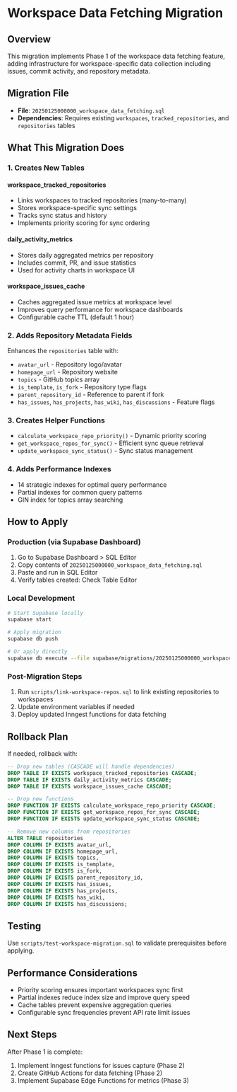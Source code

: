 # Workspace Data Fetching Migration

## Overview
This migration implements Phase 1 of the workspace data fetching feature, adding infrastructure for workspace-specific data collection including issues, commit activity, and repository metadata.

## Migration File
- **File**: `20250125000000_workspace_data_fetching.sql`
- **Dependencies**: Requires existing `workspaces`, `tracked_repositories`, and `repositories` tables

## What This Migration Does

### 1. Creates New Tables

#### workspace_tracked_repositories
- Links workspaces to tracked repositories (many-to-many)
- Stores workspace-specific sync settings
- Tracks sync status and history
- Implements priority scoring for sync ordering

#### daily_activity_metrics
- Stores daily aggregated metrics per repository
- Includes commit, PR, and issue statistics
- Used for activity charts in workspace UI

#### workspace_issues_cache
- Caches aggregated issue metrics at workspace level
- Improves query performance for workspace dashboards
- Configurable cache TTL (default 1 hour)

### 2. Adds Repository Metadata Fields
Enhances the `repositories` table with:
- `avatar_url` - Repository logo/avatar
- `homepage_url` - Repository website
- `topics` - GitHub topics array
- `is_template`, `is_fork` - Repository type flags
- `parent_repository_id` - Reference to parent if fork
- `has_issues`, `has_projects`, `has_wiki`, `has_discussions` - Feature flags

### 3. Creates Helper Functions
- `calculate_workspace_repo_priority()` - Dynamic priority scoring
- `get_workspace_repos_for_sync()` - Efficient sync queue retrieval  
- `update_workspace_sync_status()` - Sync status management

### 4. Adds Performance Indexes
- 14 strategic indexes for optimal query performance
- Partial indexes for common query patterns
- GIN index for topics array searching

## How to Apply

### Production (via Supabase Dashboard)
1. Go to Supabase Dashboard > SQL Editor
2. Copy contents of `20250125000000_workspace_data_fetching.sql`
3. Paste and run in SQL Editor
4. Verify tables created: Check Table Editor

### Local Development
```bash
# Start Supabase locally
supabase start

# Apply migration
supabase db push

# Or apply directly
supabase db execute --file supabase/migrations/20250125000000_workspace_data_fetching.sql
```

### Post-Migration Steps
1. Run `scripts/link-workspace-repos.sql` to link existing repositories to workspaces
2. Update environment variables if needed
3. Deploy updated Inngest functions for data fetching

## Rollback Plan
If needed, rollback with:
```sql
-- Drop new tables (CASCADE will handle dependencies)
DROP TABLE IF EXISTS workspace_tracked_repositories CASCADE;
DROP TABLE IF EXISTS daily_activity_metrics CASCADE;
DROP TABLE IF EXISTS workspace_issues_cache CASCADE;

-- Drop new functions
DROP FUNCTION IF EXISTS calculate_workspace_repo_priority CASCADE;
DROP FUNCTION IF EXISTS get_workspace_repos_for_sync CASCADE;
DROP FUNCTION IF EXISTS update_workspace_sync_status CASCADE;

-- Remove new columns from repositories
ALTER TABLE repositories 
DROP COLUMN IF EXISTS avatar_url,
DROP COLUMN IF EXISTS homepage_url,
DROP COLUMN IF EXISTS topics,
DROP COLUMN IF EXISTS is_template,
DROP COLUMN IF EXISTS is_fork,
DROP COLUMN IF EXISTS parent_repository_id,
DROP COLUMN IF EXISTS has_issues,
DROP COLUMN IF EXISTS has_projects,
DROP COLUMN IF EXISTS has_wiki,
DROP COLUMN IF EXISTS has_discussions;
```

## Testing
Use `scripts/test-workspace-migration.sql` to validate prerequisites before applying.

## Performance Considerations
- Priority scoring ensures important workspaces sync first
- Partial indexes reduce index size and improve query speed
- Cache tables prevent expensive aggregation queries
- Configurable sync frequencies prevent API rate limit issues

## Next Steps
After Phase 1 is complete:
1. Implement Inngest functions for issues capture (Phase 2)
2. Create GitHub Actions for data fetching (Phase 2)
3. Implement Supabase Edge Functions for metrics (Phase 3)